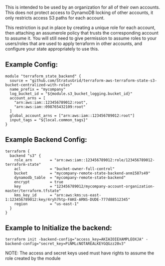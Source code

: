 This is intended to be used by an organization for all of their own accounts. This does not protect access to DynamoDB locking of other accounts, it only restricts access S3 paths for each account.

This restriction is put in place by creating a unique role for each account, then attaching an assumerole policy that trusts the corresponding account to assume it. You will still need to give permission to assume roles to your users/roles that are used to apply terraform in other accounts, and configure your state appropriately to use this.

## Example Config:
```
module "terraform_state_backend" {
  source = "github.com/StratusGrid/terraform-aws-terraform-state-s3-bucket-centralized-with-roles"
  name_prefix = "mycompany"
  log_bucket_id = "${module.s3_bucket_logging.bucket_id}"
  account_arns = [
    "arn:aws:iam::123456789012:root",
    "arn:aws:iam::098765432109:root"
  ]
  global_account_arns = ["arn:aws:iam::123456789012:root"]
  input_tags = "${local.common_tags}"
}
```

## Example Backend Config:
```
terraform {
  backend "s3" {
    role_arn        = "arn:aws:iam::123456789012:role/123456789012-terraform-state"
    acl             = "bucket-owner-full-control"
    bucket          = "mycompany-remote-state-backend-anm1587s49"
    dynamodb_table  = "mycompany-remote-state-backend"
    encrypt         = true
    key             = "123456789012/mycompany-account-organization-master/terraform.tfstate"
    kms_key_id      = "arn:aws:kms:us-east-1:123456789012:key/4ryh7htp-FAKE-ARNS-DUDE-777d88512345"
    region          = "us-east-1"
  }
}

```

## Example to Initialize the backend:
```
terraform init -backend-config="access_key=AKIAIOIEXAMPLEOXJA" -backend-config="secret_key=PiNMLcNOTAREALKEYGQGzz20v3"
```
NOTE: The access and secret keys used must have rights to assume the role created by the module